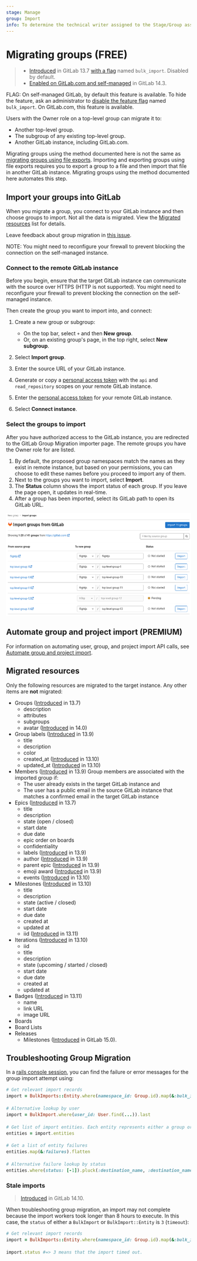 ```yaml
---
stage: Manage
group: Import
info: To determine the technical writer assigned to the Stage/Group associated with this page, see https://about.gitlab.com/handbook/engineering/ux/technical-writing/#assignments
---
```


# Migrating groups **(FREE)**

> - [Introduced](https://gitlab.com/gitlab-org/gitlab/-/issues/249160) in GitLab 13.7 [with a flag](../../feature_flags.md) named `bulk_import`. Disabled by default.
> - [Enabled on GitLab.com and self-managed](https://gitlab.com/gitlab-org/gitlab/-/issues/338985) in GitLab 14.3.

FLAG:
On self-managed GitLab, by default this feature is available. To hide the feature, ask an administrator to
[disable the feature flag](../../../administration/feature_flags.md) named `bulk_import`. On GitLab.com, this feature is
available.

Users with the Owner role on a top-level group can migrate it to:

- Another top-level group.
- The subgroup of any existing top-level group.
- Another GitLab instance, including GitLab.com.

Migrating groups using the method documented here is not the same as [migrating groups using file exports](../settings/import_export.md).
Importing and exporting groups using file exports requires you to export a group to a file and then import that file in
another GitLab instance. Migrating groups using the method documented here automates this step.

## Import your groups into GitLab

When you migrate a group, you connect to your GitLab instance and then choose
groups to import. Not all the data is migrated. View the
[Migrated resources](#migrated-resources) list for details.

Leave feedback about group migration in [this issue](https://gitlab.com/gitlab-org/gitlab/-/issues/284495).

NOTE:
You might need to reconfigure your firewall to prevent blocking the connection on the self-managed
instance.

### Connect to the remote GitLab instance

Before you begin, ensure that the target GitLab instance can communicate with the source over HTTPS
(HTTP is not supported). You might need to reconfigure your firewall to prevent blocking the connection on the self-managed
instance.

Then create the group you want to import into, and connect:

1. Create a new group or subgroup:

   - On the top bar, select `+` and then **New group**.
   - Or, on an existing group's page, in the top right, select **New subgroup**.

1. Select **Import group**.
1. Enter the source URL of your GitLab instance.
1. Generate or copy a [personal access token](../../../user/profile/personal_access_tokens.md)
   with the `api` and `read_repository` scopes on your remote GitLab instance.
1. Enter the [personal access token](../../../user/profile/personal_access_tokens.md) for your remote GitLab instance.
1. Select **Connect instance**.

### Select the groups to import

After you have authorized access to the GitLab instance, you are redirected to the GitLab Group
Migration importer page. The remote groups you have the Owner role for are listed.

1. By default, the proposed group namespaces match the names as they exist in remote instance, but based on your permissions, you can choose to edit these names before you proceed to import any of them.
1. Next to the groups you want to import, select **Import**.
1. The **Status** column shows the import status of each group. If you leave the page open, it updates in real-time.
1. After a group has been imported, select its GitLab path to open its GitLab URL.

![Group Importer page](img/bulk_imports_v14_1.png)

## Automate group and project import **(PREMIUM)**

For information on automating user, group, and project import API calls, see
[Automate group and project import](../../project/import/index.md#automate-group-and-project-import).

## Migrated resources

Only the following resources are migrated to the target instance. Any other items are **not**
migrated:

- Groups ([Introduced](https://gitlab.com/groups/gitlab-org/-/epics/4374) in 13.7)
  - description
  - attributes
  - subgroups
  - avatar ([Introduced](https://gitlab.com/gitlab-org/gitlab/-/issues/322904) in 14.0)
- Group labels ([Introduced](https://gitlab.com/gitlab-org/gitlab/-/issues/292429) in 13.9)
  - title
  - description
  - color
  - created_at ([Introduced](https://gitlab.com/gitlab-org/gitlab/-/issues/300007) in 13.10)
  - updated_at ([Introduced](https://gitlab.com/gitlab-org/gitlab/-/issues/300007) in 13.10)
- Members ([Introduced](https://gitlab.com/gitlab-org/gitlab/-/issues/299415) in 13.9)
  Group members are associated with the imported group if:
  - The user already exists in the target GitLab instance and
  - The user has a public email in the source GitLab instance that matches a
    confirmed email in the target GitLab instance
- Epics ([Introduced](https://gitlab.com/gitlab-org/gitlab/-/issues/250281) in 13.7)
  - title
  - description
  - state (open / closed)
  - start date
  - due date
  - epic order on boards
  - confidentiality
  - labels ([Introduced](https://gitlab.com/gitlab-org/gitlab/-/issues/297460) in 13.9)
  - author ([Introduced](https://gitlab.com/gitlab-org/gitlab/-/issues/298745) in 13.9)
  - parent epic ([Introduced](https://gitlab.com/gitlab-org/gitlab/-/issues/297459) in 13.9)
  - emoji award ([Introduced](https://gitlab.com/gitlab-org/gitlab/-/issues/297466) in 13.9)
  - events ([Introduced](https://gitlab.com/gitlab-org/gitlab/-/issues/297465) in 13.10)
- Milestones ([Introduced](https://gitlab.com/gitlab-org/gitlab/-/issues/292427) in 13.10)
  - title
  - description
  - state (active / closed)
  - start date
  - due date
  - created at
  - updated at
  - iid ([Introduced](https://gitlab.com/gitlab-org/gitlab/-/issues/326157) in 13.11)
- Iterations ([Introduced](https://gitlab.com/gitlab-org/gitlab/-/issues/292428) in 13.10)
  - iid
  - title
  - description
  - state (upcoming / started / closed)
  - start date
  - due date
  - created at
  - updated at
- Badges ([Introduced](https://gitlab.com/gitlab-org/gitlab/-/issues/292431) in 13.11)
  - name
  - link URL
  - image URL
- Boards
- Board Lists
- Releases
  - Milestones ([Introduced](https://gitlab.com/gitlab-org/gitlab/-/issues/339422) in GitLab 15.0).

## Troubleshooting Group Migration

In a [rails console session](../../../administration/operations/rails_console.md#starting-a-rails-console-session),
you can find the failure or error messages for the group import attempt using:

```ruby
# Get relevant import records
import = BulkImports::Entity.where(namespace_id: Group.id).map(&:bulk_import)

# Alternative lookup by user
import = BulkImport.where(user_id: User.find(...)).last

# Get list of import entities. Each entity represents either a group or a project
entities = import.entities

# Get a list of entity failures
entities.map(&:failures).flatten

# Alternative failure lookup by status
entities.where(status: [-1]).pluck(:destination_name, :destination_namespace, :status)
```

### Stale imports

> [Introduced](https://gitlab.com/gitlab-org/gitlab/-/issues/352985) in GitLab 14.10.

When troubleshooting group migration, an import may not complete because the import workers took
longer than 8 hours to execute. In this case, the `status` of either a `BulkImport` or
`BulkImport::Entity` is `3` (`timeout`):

```ruby
# Get relevant import records
import = BulkImports::Entity.where(namespace_id: Group.id).map(&:bulk_import)

import.status #=> 3 means that the import timed out.
```
